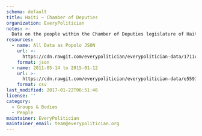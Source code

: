 ```yaml
---
schema: default
title: Haiti — Chamber of Deputies
organization: EveryPolitician
notes: >-
  Data on the people within the Chamber of Deputies legislature of Haiti.
resources:
  - name: All Data as Popolo JSON
    url: >-
      https://cdn.rawgit.com/everypolitician/everypolitician-data/1711c3e34ed0519fce8403e92d2f5e69d954e235/data/Haiti/Deputies/ep-popolo-v1.0.json
    format: json
  - name: 2011-05-14 to 2015-01-12
    url: >-
      https://cdn.rawgit.com/everypolitician/everypolitician-data/e5597c3e2c869187ec02b28132888c4c6502e0d2/data/Haiti/Deputies/term-2011.csv
    format: csv
last_modified: 2017-01-22T06:51:46
license: ''
category:
  - Groups & Bodies
  - People
maintainer: EveryPolitician
maintainer_email: team@everypolitician.org
---
```

